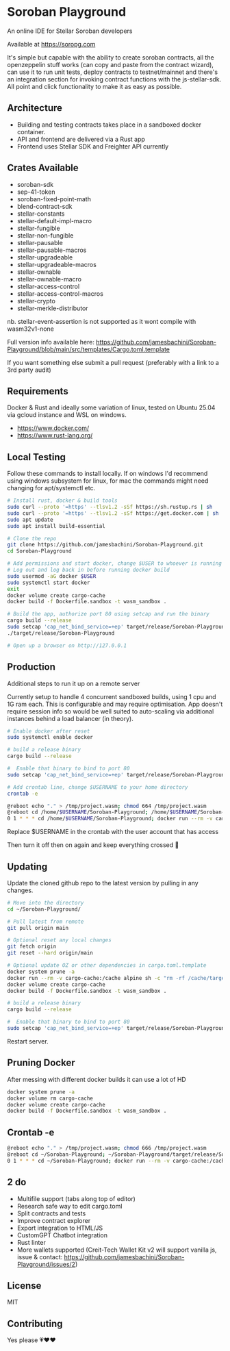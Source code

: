 # Soroban Playground

An online IDE for Stellar Soroban developers

Available at https://soropg.com

It's simple but capable with the ability to create soroban contracts, all the openzeppelin stuff works (can copy and paste from the contract wizard), can use it to run unit tests, deploy contracts to testnet/mainnet and there's an integration section for invoking contract functions with the js-stellar-sdk. All point and click functionality to make it as easy as possible.

## Architecture

- Building and testing contracts takes place in a sandboxed docker container.
- API and frontend are delivered via a Rust app
- Frontend uses Stellar SDK and Freighter API currently

## Crates Available

- soroban-sdk
- sep-41-token
- soroban-fixed-point-math
- blend-contract-sdk
- stellar-constants
- stellar-default-impl-macro
- stellar-fungible
- stellar-non-fungible
- stellar-pausable
- stellar-pausable-macros
- stellar-upgradeable
- stellar-upgradeable-macros
- stellar-ownable
- stellar-ownable-macro
- stellar-access-control
- stellar-access-control-macros
- stellar-crypto
- stellar-merkle-distributor

nb. stellar-event-assertion is not supported as it wont compile with wasm32v1-none

Full version info available here: https://github.com/jamesbachini/Soroban-Playground/blob/main/src/templates/Cargo.toml.template

If you want something else submit a pull request (preferably with a link to a 3rd party audit)


## Requirements

Docker & Rust and ideally some variation of linux, tested on Ubuntu 25.04 via gcloud instance and WSL on windows.

- https://www.docker.com/
- https://www.rust-lang.org/


## Local Testing
Follow these commands to install locally. If on windows I'd recommend using windows subsystem for linux, for mac the commands might need changing for apt/systemctl etc.

```bash
# Install rust, docker & build tools
sudo curl --proto '=https' --tlsv1.2 -sSf https://sh.rustup.rs | sh
sudo curl --proto '=https' --tlsv1.2 -sSf https://get.docker.com | sh
sudo apt update
sudo apt install build-essential

# Clone the repo
git clone https://github.com/jamesbachini/Soroban-Playground.git
cd Soroban-Playground

# Add permissions and start docker, change $USER to whoever is running it
# Log out and log back in before running docker build
sudo usermod -aG docker $USER
sudo systemctl start docker
exit
docker volume create cargo-cache
docker build -f Dockerfile.sandbox -t wasm_sandbox .

# Build the app, authorize port 80 using setcap and run the binary
cargo build --release
sudo setcap 'cap_net_bind_service=+ep' target/release/Soroban-Playground
./target/release/Soroban-Playground

# Open up a browser on http://127.0.0.1
```

## Production
Additional steps to run it up on a remote server

Currently setup to handle 4 concurrent sandboxed builds, using 1 cpu and 1G ram each. This is configurable and may require optimisation. App doesn't require session info so would be well suited to auto-scaling via additional instances behind a load balancer (in theory).

```bash
# Enable docker after reset
sudo systemctl enable docker

# build a release binary
cargo build --release

#  Enable that binary to bind to port 80
sudo setcap 'cap_net_bind_service=+ep' target/release/Soroban-Playground

# Add crontab line, change $USERNAME to your home directory
crontab -e

@reboot echo "." > /tmp/project.wasm; chmod 664 /tmp/project.wasm
@reboot cd /home/$USERNAME/Soroban-Playground; /home/$USERNAME/Soroban-Playground/target/release/Soroban-Playground
0 1 * * * cd /home/$USERNAME/Soroban-Playground; docker run --rm -v cargo-cache:/cache alpine sh -c "rm -rf /cache/target/debug /cache/target/tmp"
```

Replace $USERNAME in the crontab with the user account that has access

Then turn it off then on again and keep everything crossed 🤞


## Updating

Update the cloned github repo to the latest version by pulling in any changes.

```bash
# Move into the directory
cd ~/Soroban-Playground/

# Pull latest from remote
git pull origin main

# Optional reset any local changes
git fetch origin
git reset --hard origin/main

# Optional update OZ or other dependencies in cargo.toml.template
docker system prune -a
docker run --rm -v cargo-cache:/cache alpine sh -c "rm -rf /cache/target/debug /cache/target/tmp"
docker volume create cargo-cache
docker build -f Dockerfile.sandbox -t wasm_sandbox .

# build a release binary
cargo build --release

#  Enable that binary to bind to port 80
sudo setcap 'cap_net_bind_service=+ep' target/release/Soroban-Playground

```

Restart server.

## Pruning Docker

After messing with different docker builds it can use a lot of HD

```bash
docker system prune -a
docker volume rm cargo-cache
docker volume create cargo-cache
docker build -f Dockerfile.sandbox -t wasm_sandbox .
```
## Crontab -e

```bash
@reboot echo "." > /tmp/project.wasm; chmod 666 /tmp/project.wasm
@reboot cd ~/Soroban-Playground; ~/Soroban-Playground/target/release/Soroban-Playground
0 1 * * * cd ~/Soroban-Playground; docker run --rm -v cargo-cache:/cache alpine sh -c "rm -rf /cache/target/debug /cache/target/tmp"
```

## 2 do
- Multifile support (tabs along top of editor)
- Research safe way to edit cargo.toml
- Split contracts and tests
- Improve contract explorer
- Export integration to HTML/JS
- CustomGPT Chatbot integration
- Rust linter
- More wallets supported (Creit-Tech Wallet Kit v2 will support vanilla js, issue & contact: https://github.com/jamesbachini/Soroban-Playground/issues/2)


## License

MIT


## Contributing

Yes please 💗♥️❤️